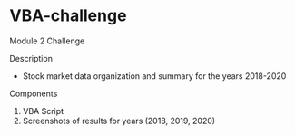 # VBA-challenge
Module 2 Challenge

Description
- Stock market data organization and summary for the years 2018-2020 


Components
1) VBA Script
2) Screenshots of results for years (2018, 2019, 2020)
